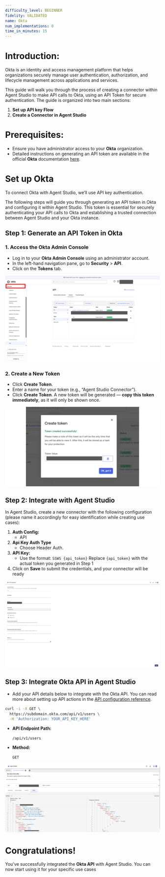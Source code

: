 ```yaml
---
difficulty_level: BEGINNER
fidelity: VALIDATED
name: Okta
num_implementations: 0
time_in_minutes: 15
---
```


# Introduction:

Okta is an identity and access management platform that helps organizations securely manage user authentication, authorization, and lifecycle management across applications and services.

This guide will walk you through the process of creating a connector within Agent Studio to make API calls to Okta, using an API Token for secure authentication. The guide is organized into two main sections:

1. **Set up API key Flow**
2. **Create a Connector in Agent Studio**

# **Prerequisites:**

- Ensure you have administrator access to your **Okta** organization.
- Detailed instructions on generating an API token are available in the official **Okta** documentation [here](https://help.okta.com/en-us/content/topics/security/api.htm?cshid=ext-create-api-token#create-okta-api-token).

# **Set up Okta**

To connect Okta with Agent Studio, we’ll use API key authentication. 

The following steps will guide you through generating an API token in Okta and configuring it within Agent Studio. This token is essential for securely authenticating your API calls to Okta and establishing a trusted connection between Agent Studio and your Okta instance.

## **Step 1: Generate an API Token in Okta**

### 1. Access the Okta Admin Console

- Log in to your **Okta Admin Console** using an administrator account.
- In the left-hand navigation pane, go to **Security** > **API**.
- Click on the **Tokens** tab.

![okta.png](okta.png)

### 2. Create a New Token

- Click **Create Token**.
- Enter a name for your token (e.g., “Agent Studio Connector”).
- Click **Create Token**. A new token will be generated — **copy this token immediately**, as it will only be shown once.

![okta 2.png](okta_2.png)

## **Step 2: Integrate with Agent Studio**

In Agent Studio, create a new connector with the following configuration (please name it accordingly for easy identification while creating use cases):

1. **Auth Config:**
    - API
2. **Api Key Auth Type**
    - Choose Header Auth.
3. **API Key:**
    - Use the format: `SSWS {api_token}`
    Replace `{api_token}` with the actual token you generated in Step 1
4. Click on **Save** to submit the credentials, and your connector will be ready

![okta 4.png](okta_4.png)

## **Step 3: Integrate Okta API in Agent Studio**

- Add your API details below to integrate with the Okta API. You can read more about setting up API actions in the [API configuration reference](https://help.moveworks.com/docs/http-actions).

```bash
curl -i -X GET \
  https://subdomain.okta.com/api/v1/users \
  -H 'Authorization: YOUR_API_KEY_HERE'
```

- **API Endpoint Path:**
    
    `/api/v1/users`
    
- **Method:**
    
    `GET`
    

![okta 3.png](okta_3.png)

# **Congratulations!**

You've successfully integrated the **Okta API** with Agent Studio. You can now start using it for your specific use cases